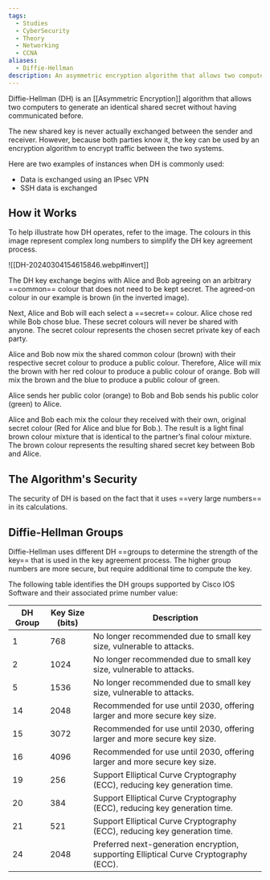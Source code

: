 ```yaml
---
tags:
  - Studies
  - CyberSecurity
  - Theory
  - Networking
  - CCNA
aliases:
  - Diffie-Hellman
description: An asymmetric encryption algorithm that allows two computers to generate an identical shared secret without having communicated before.
---
```

Diffie-Hellman (DH) is an [[Asymmetric Encryption]] algorithm that allows two computers to generate an identical shared secret without having communicated before. 

The new shared key is never actually exchanged between the sender and receiver. However, because both parties know it, the key can be used by an encryption algorithm to encrypt traffic between the two systems.

Here are two examples of instances when DH is commonly used:

- Data is exchanged using an IPsec VPN
- SSH data is exchanged

## How it Works

To help illustrate how DH operates, refer to the image. The colours in this image represent complex long numbers to simplify the DH key agreement process. 

![[DH-20240304154615846.webp#invert]]

The DH key exchange begins with Alice and Bob agreeing on an arbitrary ==common== colour that does not need to be kept secret. The agreed-on colour in our example is brown (in the inverted image).

Next, Alice and Bob will each select a ==secret== colour. Alice chose red while Bob chose blue. These secret colours will never be shared with anyone. The secret colour represents the chosen secret private key of each party.

Alice and Bob now mix the shared common colour (brown) with their respective secret colour to produce a public colour. Therefore, Alice will mix the brown with her red colour to produce a public colour of orange. Bob will mix the brown and the blue to produce a public colour of green.

Alice sends her public color (orange) to Bob and Bob sends his public color (green) to Alice.

Alice and Bob each mix the colour they received with their own, original secret colour (Red for Alice and blue for Bob.). The result is a light final brown colour mixture that is identical to the partner’s final colour mixture. The brown colour represents the resulting shared secret key between Bob and Alice.

## The Algorithm's Security

The security of DH is based on the fact that it uses ==very large numbers== in its calculations.

## Diffie-Hellman Groups

Diffie-Hellman uses different DH ==groups to determine the strength of the key== that is used in the key agreement process. The higher group numbers are more secure, but require additional time to compute the key. 

The following table identifies the DH groups supported by Cisco IOS Software and their associated prime number value:

| DH Group | Key Size (bits) | Description                                                                                           |
|----------|-----------------|-------------------------------------------------------------------------------------------------------|
| 1        | 768             | No longer recommended due to small key size, vulnerable to attacks.                                   |
| 2        | 1024            | No longer recommended due to small key size, vulnerable to attacks.                                   |
| 5        | 1536            | No longer recommended due to small key size, vulnerable to attacks.                                   |
| 14       | 2048            | Recommended for use until 2030, offering larger and more secure key size.                            |
| 15       | 3072            | Recommended for use until 2030, offering larger and more secure key size.                            |
| 16       | 4096            | Recommended for use until 2030, offering larger and more secure key size.                            |
| 19       | 256             | Support Elliptical Curve Cryptography (ECC), reducing key generation time.                             |
| 20       | 384             | Support Elliptical Curve Cryptography (ECC), reducing key generation time.                             |
| 21       | 521             | Support Elliptical Curve Cryptography (ECC), reducing key generation time.                             |
| 24       | 2048            | Preferred next-generation encryption, supporting Elliptical Curve Cryptography (ECC).                   |
